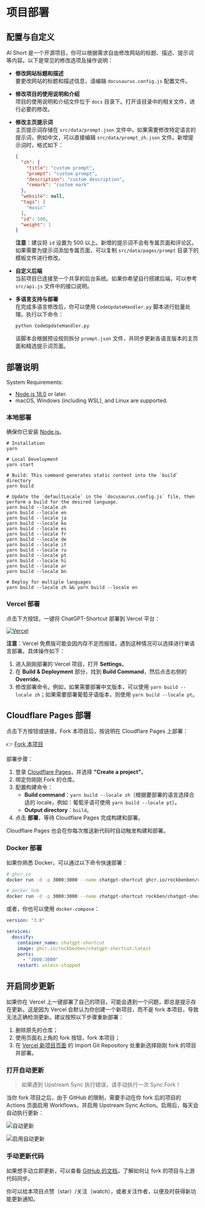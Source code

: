 # 项目部署

## 配置与自定义

AI Short 是一个开源项目，你可以根据需求自由修改网站的标题、描述、提示词等内容。以下是常见的修改选项及操作说明：

- **修改网站标题和描述**  
  要更改网站的标题和描述信息，请编辑 `docusaurus.config.js` 配置文件。

- **修改项目的使用说明和介绍**  
  项目的使用说明和介绍文件位于 `docs` 目录下。打开该目录中的相关文件，进行必要的修改。

- **修改主页提示词**  
  主页提示词存储在 `src/data/prompt.json` 文件中。如果需要修改特定语言的提示词，例如中文，可以直接编辑 `src/data/prompt_zh.json` 文件。新增提示词时，格式如下：

  ```json
  {
    "zh": {
      "title": "custom prompt",
      "prompt": "custom prompt",
      "description": "custom description",
      "remark": "custom mark"
    },
    "website": null,
    "tags": [
      "music"
    ],
    "id": 500, 
    "weight": 1
  }
  ```

  **注意**：建议将 `id` 设置为 500 以上。新增的提示词不会有专属页面和评论区。如果需要为提示词添加专属页面，可以复制 `src/data/pages/prompt` 目录下的模板文件进行修改。

- **自定义后端**  
  当前项目已连接至一个共享的后台系统。如果你希望自行搭建后端，可以参考 `src/api.js` 文件中的接口说明。

- **多语言支持与部署**  
  在完成多语言修改后，你可以使用 `CodeUpdateHandler.py` 脚本进行批量处理。执行以下命令：

  ```bash
  python CodeUpdateHandler.py
  ```

  该脚本会根据预设规则拆分 `prompt.json` 文件，并同步更新各语言版本的主页面和精选提示词页面。

## 部署说明

System Requirements:

- [Node.js 18.0](https://nodejs.org/) or later.
- macOS, Windows (including WSL), and Linux are supported.

### 本地部署

确保你已安装 [Node.js](https://nodejs.org/)。

```shell
# Installation
yarn

# Local Development
yarn start

# Build: This command generates static content into the `build` directory
yarn build

# Update the `defaultLocale` in the `docusaurus.config.js` file, then perform a build for the desired language.
yarn build --locale zh
yarn build --locale en
yarn build --locale ja
yarn build --locale ko
yarn build --locale es
yarn build --locale fr
yarn build --locale de
yarn build --locale it
yarn build --locale ru
yarn build --locale pt
yarn build --locale hi
yarn build --locale ar
yarn build --locale bn

# Deploy for multiple languages
yarn build --locale zh && yarn build --locale en
```

### Vercel 部署

点击下方按钮，一键将 ChatGPT-Shortcut 部署到 Vercel 平台：

[![Vercel](https://vercel.com/button)](https://vercel.com/new/clone?repository-url=https%3A%2F%2Fgithub.com%2Frockbenben%2FChatGPT-Shortcut%2Ftree%2Fmain)

**注意**：Vercel 免费版可能会因内存不足而报错，遇到这种情况可以选择进行单语言部署。具体操作如下：

1. 进入刚刚部署的 Vercel 项目，打开 **Settings**。
2. 在 **Build & Deployment** 部分，找到 **Build Command**，然后点击右侧的 **Override**。
3. 修改部署命令。例如，如果需要部署中文版本，可以使用 `yarn build --locale zh`；如果需要部署葡萄牙语版本，则使用 `yarn build --locale pt`。

## Cloudflare Pages 部署

点击下方按钮或链接，Fork 本项目后，按说明在 Cloudflare Pages 上部署：

👉 [Fork 本项目](https://github.com/rockbenben/ChatGPT-Shortcut/fork)

部署步骤：

1. 登录 [Cloudflare Pages](https://pages.cloudflare.com/)，并选择 **"Create a project"**。
2. 绑定你刚刚 Fork 的仓库。
3. 配置构建命令：
   - **Build command**：`yarn build --locale zh`（根据要部署的语言选择合适的 locale，例如：葡萄牙语可使用 `yarn build --locale pt`）。
   - **Output directory**：`build`。
4. 点击 **部署**，等待 Cloudflare Pages 完成构建和部署。

Cloudflare Pages 也会在你每次推送新代码时自动触发构建和部署。

### Docker 部署

如果你熟悉 Docker，可以通过以下命令快速部署：

```bash
# ghcr.io
docker run -d -p 3000:3000 --name chatgpt-shortcut ghcr.io/rockbenben/chatgpt-shortcut:latest

# docker hub
docker run -d -p 3000:3000 --name chatgpt-shortcut rockben/chatgpt-shortcut:latest
```

或者，你也可以使用 `docker-compose`：

```yml
version: "3.8"

services:
  docsify:
    container_name: chatgpt-shortcut
    image: ghcr.io/rockbenben/chatgpt-shortcut:latest
    ports:
      - "3000:3000"
    restart: unless-stopped
```

## 开启同步更新

如果你在 Vercel 上一键部署了自己的项目，可能会遇到一个问题，即总是提示存在更新。这是因为 Vercel 会默认为你创建一个新项目，而不是 fork 本项目，导致无法正确检测更新。建议按照以下步骤重新部署：

1. 删除原先的仓库；
2. 使用页面右上角的 fork 按钮，fork 本项目；
3. 在 [Vercel 新项目页面](https://vercel.com/new) 的 Import Git Repository 处重新选择刚刚 fork 的项目并部署。

### 打开自动更新

> 如果遇到 Upstream Sync 执行错误，请手动执行一次 Sync Fork！

当你 fork 项目之后，由于 GitHub 的限制，需要手动在你 fork 后的项目的 Actions 页面启用 Workflows，并启用 Upstream Sync Action。启用后，每天会自动执行更新：

![自动更新](https://img.newzone.top/2023-05-19-11-57-59.png?imageMogr2/format/webp)

![启用自动更新](https://img.newzone.top/2023-05-19-11-59-26.png?imageMogr2/format/webp)

### 手动更新代码

如果想手动立即更新，可以查看 [GitHub 的文档](https://docs.github.com/en/pull-requests/collaborating-with-pull-requests/working-with-forks/syncing-a-fork)，了解如何让 fork 的项目与上游代码同步。

你可以给本项目点赞（star）/关注（watch），或者关注作者，以便及时获得新功能更新通知。
